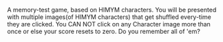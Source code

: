 A memory-test game, based on HIMYM characters. You will be presented with multiple images(of HIMYM characters) that get shuffled every-time they are clicked. You CAN NOT click on any Character image more than once or else your score resets to zero. Do you remember all of 'em?